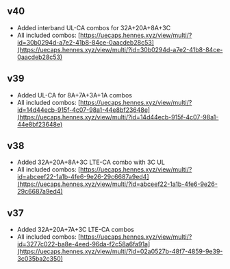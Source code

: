 
## v40
- Added interband UL-CA combos for 32A+20A+8A+3C
- All included combos: [https://uecaps.hennes.xyz/view/multi/?id=30b0294d-a7e2-41b8-84ce-0aacdeb28c53](https://uecaps.hennes.xyz/view/multi/?id=30b0294d-a7e2-41b8-84ce-0aacdeb28c53)
## v39
- Added UL-CA for 8A+7A+3A+1A combos
- All included combos: [https://uecaps.hennes.xyz/view/multi/?id=14d44ecb-915f-4c07-98a1-44e8bf23648e](https://uecaps.hennes.xyz/view/multi/?id=14d44ecb-915f-4c07-98a1-44e8bf23648e)
## v38
- Added 32A+20A+8A+3C LTE-CA combo with 3C UL
- All included combos: [https://uecaps.hennes.xyz/view/multi/?id=abceef22-1a1b-4fe6-9e26-29c6687a9ed4](https://uecaps.hennes.xyz/view/multi/?id=abceef22-1a1b-4fe6-9e26-29c6687a9ed4)
## v37
- Added 32A+20A+7A+3C LTE-CA combos
- All included combos: [https://uecaps.hennes.xyz/view/multi/?id=3277c022-ba8e-4eed-96da-f2c58a6fa91a](https://uecaps.hennes.xyz/view/multi/?id=02a0527b-48f7-4859-9e39-3c035ba2c350)
